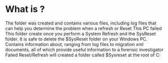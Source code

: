 # What is ?

The folder was created and contains various files, including log files that can help you determine the problem when a refresh or Reset This PC failed
This folder create once you perform a System Refresh and the SysReset folder. It is safe to delete the $SysReset folder on your Windows PC.
Contains information about, ranging from log files to migration xml documents, all of which provide useful information to a forensic investigator
Failed Reset/Refresh will created a folder called $Sysreset at the root of C: 
